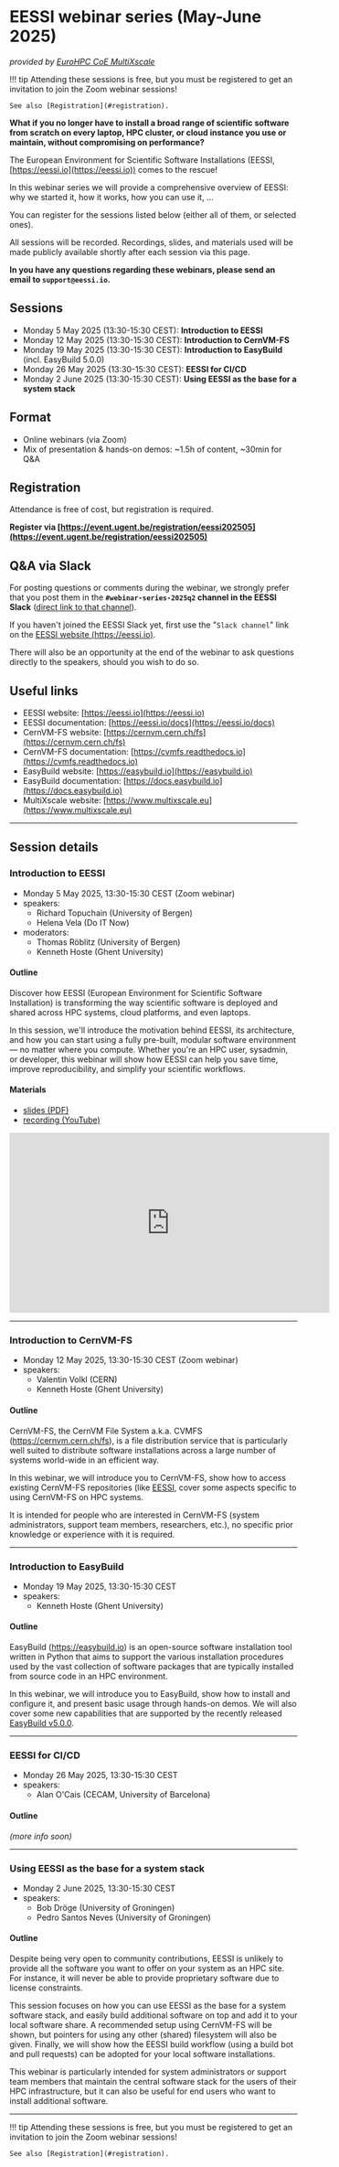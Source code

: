 # EESSI webinar series (May-June 2025)

_provided by [EuroHPC CoE MultiXscale](https://www.multixscale.eu)_

!!! tip
    Attending these sessions is free, but you must be registered to get an invitation to join the Zoom webinar sessions!

    See also [Registration](#registration).

**What if you no longer have to install a broad range of scientific software from
scratch on every laptop, HPC cluster, or cloud instance you use or maintain,
without compromising on performance?**

The European Environment for Scientific Software Installations (EESSI, [https://eessi.io](https://eessi.io)) comes to the rescue!

In this webinar series we will provide a comprehensive overview of EESSI: why we started it, how it works, how you can use it, ...

You can register for the sessions listed below (either all of them, or selected ones).

All sessions will be recorded. Recordings, slides, and materials used will be made publicly available shortly after each session via this page.

**In you have any questions regarding these webinars, please send an email to `support@eessi.io`.**

## Sessions

- Monday 5 May 2025 (13:30-15:30 CEST): **Introduction to EESSI**
- Monday 12 May 2025 (13:30-15:30 CEST): **Introduction to CernVM-FS**
- Monday 19 May 2025 (13:30-15:30 CEST): **Introduction to EasyBuild** (incl. EasyBuild 5.0.0)
- Monday 26 May 2025 (13:30-15:30 CEST): **EESSI for CI/CD**
- Monday 2 June 2025 (13:30-15:30 CEST): **Using EESSI as the base for a system stack**

## Format

- Online webinars (via Zoom)
- Mix of presentation & hands-on demos: ~1.5h of content, ~30min for Q&A

## Registration

Attendance is free of cost, but registration is required.

**Register via [https://event.ugent.be/registration/eessi202505](https://event.ugent.be/registration/eessi202505)**

## Q&A via Slack

For posting questions or comments during the webinar, we strongly prefer that you post them
in the **`#webinar-series-2025q2` channel in the EESSI Slack** ([direct link to that channel](https://eessi-hpc.slack.com/archives/C068DV7GY3V)).

If you haven't joined the EESSI Slack yet, first use the "`Slack channel`" link on the [EESSI website (https://eessi.io)](https://eessi.io).

There will also be an opportunity at the end of the webinar to ask questions directly to the speakers, should you wish to do so.

## Useful links

- EESSI website: [https://eessi.io](https://eessi.io)
- EESSI documentation: [https://eessi.io/docs](https://eessi.io/docs)
- CernVM-FS website: [https://cernvm.cern.ch/fs](https://cernvm.cern.ch/fs)
- CernVM-FS documentation: [https://cvmfs.readthedocs.io](https://cvmfs.readthedocs.io)
- EasyBuild website: [https://easybuild.io](https://easybuild.io)
- EasyBuild documentation: [https://docs.easybuild.io](https://docs.easybuild.io)
- MultiXscale website: [https://www.multixscale.eu](https://www.multixscale.eu)

---

## Session details

### Introduction to EESSI

- Monday 5 May 2025, 13:30-15:30 CEST (Zoom webinar)
- speakers:
    - Richard Topuchain (University of Bergen)
    - Helena Vela (Do IT Now)
- moderators:
    - Thomas Röblitz (University of Bergen)
    - Kenneth Hoste (Ghent University)

#### Outline

Discover how EESSI (European Environment for Scientific Software Installation) is transforming
the way scientific software is deployed and shared across HPC systems, cloud platforms, and even laptops.

In this session, we'll introduce the motivation behind EESSI, its architecture, and how you can start using
a fully pre-built, modular software environment — no matter where you compute. Whether you're an HPC user,
sysadmin, or developer, this webinar will show how EESSI can help you save time, improve reproducibility,
and simplify your scientific workflows.

#### Materials

- [slides (PDF)](EESSI-webinars-MayJune-2025-001-Introduction-to-EESSI-20250505.pdf)
- [recording (YouTube)](https://www.youtube.com/watch?v=FvVbzKLn-C8)

<div align="center">
<iframe width="560" height="315" src="https://www.youtube.com/embed/FvVbzKLn-C8?si=WSTP8vw51zcpdtRB" title="YouTube video player"
frameborder="0" allow="accelerometer; autoplay; clipboard-write; encrypted-media; gyroscope; picture-in-picture; web-share"
referrerpolicy="strict-origin-when-cross-origin" allowfullscreen></iframe>
</div>

---

### Introduction to CernVM-FS

- Monday 12 May 2025, 13:30-15:30 CEST (Zoom webinar)
- speakers:
    - Valentin Volkl (CERN)
    - Kenneth Hoste (Ghent University)

#### Outline

CernVM-FS, the CernVM File System a.k.a. CVMFS (https://cernvm.cern.ch/fs), is a file distribution service
that is particularly well suited to distribute software installations across a large number of systems world-wide
in an efficient way.

In this webinar, we will introduce you to CernVM-FS, show how to access existing CernVM-FS repositories (like [EESSI](https://eessi.io),
cover some aspects specific to using CernVM-FS on HPC systems.

It is intended for people who are interested in CernVM-FS (system administrators, support team members, researchers, etc.),
no specific prior knowledge or experience with it is required.

---

### Introduction to EasyBuild

- Monday 19 May 2025, 13:30-15:30 CEST
- speakers:
    - Kenneth Hoste (Ghent University)

#### Outline

EasyBuild (https://easybuild.io) is an open-source software installation tool written in Python that aims to support
the various installation procedures used by the vast collection of software packages that are typically installed from source code
in an HPC environment.

In this webinar, we will introduce you to EasyBuild, show how to install and configure it, and present basic usage through
hands-on demos. We will also cover some new capabilities that are supported by the recently released [EasyBuild v5.0.0](https://docs.easybuild.io/easybuild-v5/).

---

### EESSI for CI/CD

- Monday 26 May 2025, 13:30-15:30 CEST
- speakers:
    - Alan O'Cais (CECAM, University of Barcelona)

#### Outline

*(more info soon)*

---

### Using EESSI as the base for a system stack

- Monday 2 June 2025, 13:30-15:30 CEST
- speakers:
    - Bob Dröge (University of Groningen)
    - Pedro Santos Neves (University of Groningen)

#### Outline

Despite being very open to community contributions, EESSI is unlikely to provide all the software you want to offer
on your system as an HPC site. For instance, it will never be able to provide proprietary software due to license constraints.

This session focuses on how you can use EESSI as the base for a system software stack, and easily build additional software on top
and add it to your local software share. A recommended setup using CernVM-FS will be shown, but pointers for using any other (shared)
filesystem will also be given. Finally, we will show how the EESSI build workflow (using a build bot and pull requests) can be adopted
for your local software installations.

This webinar is particularly intended for system administrators or support team members that maintain the central software stack
for the users of their HPC infrastructure, but it can also be useful for end users who want to install additional software.

---

!!! tip
    Attending these sessions is free, but you must be registered to get an invitation to join the Zoom webinar sessions!

    See also [Registration](#registration).
